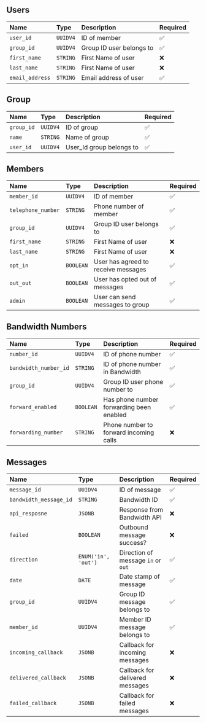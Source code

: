 ## Users

| Name            | Type     | Description              | Required |
|:----------------|:---------|:-------------------------|:---------|
| `user_id`       | `UUIDV4` | ID of member             | ✅        |
| `group_id`      | `UUIDV4` | Group ID user belongs to | ✅        |
| `first_name`    | `STRING` | First Name of user       | ❌        |
| `last_name`     | `STRING` | First Name of user       | ❌        |
| `email_address` | `STRING` | Email address of user    | ✅        |

## Group

| Name       | Type     | Description              | Required |
|:-----------|:---------|:-------------------------|:---------|
| `group_id` | `UUIDV4` | ID of group              | ✅        |
| `name`     | `STRING` | Name of group            | ✅        |
| `user_id`  | `UUIDV4` | User_Id group belongs to | ✅        |

## Members

| Name               | Type      | Description                         | Required |
|:-------------------|:----------|:------------------------------------|:---------|
| `member_id`        | `UUIDV4`  | ID of member                        | ✅        |
| `telephone_number` | `STRING`  | Phone number of member              | ✅        |
| `group_id`         | `UUIDV4`  | Group ID user belongs to            | ✅        |
| `first_name`       | `STRING`  | First Name of user                  | ❌        |
| `last_name`        | `STRING`  | First Name of user                  | ❌        |
| `opt_in`           | `BOOLEAN` | User has agreed to receive messages | ✅        |
| `out_out`          | `BOOLEAN` | User has opted out of messages      | ✅        |
| `admin`            | `BOOLEAN` | User can send messages to group     | ✅        |

## Bandwidth Numbers

| Name                  | Type      | Description                              | Required |
|:----------------------|:----------|:-----------------------------------------|:---------|
| `number_id`           | `UUIDV4`  | ID of phone number                       | ✅        |
| `bandwidth_number_id` | `STRING`  | ID of phone number in Bandwidth          | ✅        |
| `group_id`            | `UUIDV4`  | Group ID user phone number to            | ✅        |
| `forward_enabled`     | `BOOLEAN` | Has phone number forwarding been enabled | ✅        |
| `forwarding_number`   | `STRING`  | Phone number to forward incoming calls   | ❌        |

## Messages

| Name                   | Type                | Description                        | Required |
|:-----------------------|:--------------------|:-----------------------------------|:---------|
| `message_id`           | `UUIDV4`            | ID of message                      | ✅        |
| `bandwidth_message_id` | `STRING`            | Bandwidth ID                       | ✅        |
| `api_resposne`         | `JSONB`             | Response from Bandwidth API        | ❌        |
| `failed`               | `BOOLEAN`           | Outbound message success?          | ❌        |
| `direction`            | `ENUM('in', 'out')` | Direction of message `in` or `out` | ✅        |
| `date`                 | `DATE`              | Date stamp of message              | ✅        |
| `group_id`             | `UUIDV4`            | Group ID message belongs to        | ✅        |
| `member_id`            | `UUIDV4`            | Member ID message belongs to       | ✅        |
| `incoming_callback`    | `JSONB`             | Callback for incoming messages     | ❌        |
| `delivered_callback`   | `JSONB`             | Callback for delivered messages    | ❌        |
| `failed_callback`      | `JSONB`             | Callback for failed messages       | ❌        |
